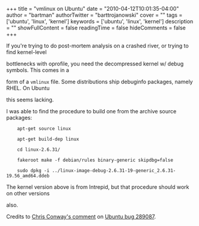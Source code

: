 +++
title = "vmlinux on Ubuntu"
date = "2010-04-12T10:01:35-04:00"
author = "bartman"
authorTwitter = "barttrojanowski"
cover = ""
tags = ['ubuntu', 'linux', 'kernel']
keywords = ['ubuntu', 'linux', 'kernel']
description = ""
showFullContent = false
readingTime = false
hideComments = false
+++

If you're trying to do post-mortem analysis on a crashed river, or trying to find kernel-level

bottlenecks with oprofile, you need the decompressed kernel w/ debug symbols.  This comes in a

form of a `vmlinux` file.  Some distributions ship debuginfo packages, namely RHEL.  On Ubuntu

this seems lacking.



<!--more-->



I was able to find the procedure to build one from the archive source packages:



        apt-get source linux

        apt-get build-dep linux

        cd linux-2.6.31/

        fakeroot make -f debian/rules binary-generic skipdbg=false

        sudo dpkg -i ../linux-image-debug-2.6.31-19-generic_2.6.31-19.56_amd64.ddeb



The kernel version above is from Intrepid, but that procedure should work on other versions

also.



Credits to [Chris Conway's comment](https://bugs.launchpad.net/ubuntu/+source/linux/+bug/289087/comments/26) on [Ubuntu bug 289087](https://bugs.launchpad.net/ubuntu/+source/linux/+bug/289087).
